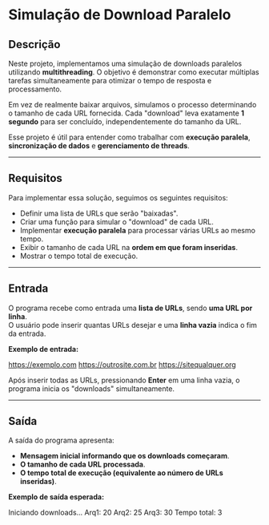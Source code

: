 # Simulação de Download Paralelo

## Descrição

Neste projeto, implementamos uma simulação de downloads paralelos utilizando **multithreading**. O objetivo é demonstrar como executar múltiplas tarefas simultaneamente para otimizar o tempo de resposta e processamento.

Em vez de realmente baixar arquivos, simulamos o processo determinando o tamanho de cada URL fornecida. Cada "download" leva exatamente **1 segundo** para ser concluído, independentemente do tamanho da URL.

Esse projeto é útil para entender como trabalhar com **execução paralela**, **sincronização de dados** e **gerenciamento de threads**.

---

## Requisitos

Para implementar essa solução, seguimos os seguintes requisitos:

- Definir uma lista de URLs que serão "baixadas".
- Criar uma função para simular o "download" de cada URL.
- Implementar **execução paralela** para processar várias URLs ao mesmo tempo.
- Exibir o tamanho de cada URL na **ordem em que foram inseridas**.
- Mostrar o tempo total de execução.

---

## Entrada

O programa recebe como entrada uma **lista de URLs**, sendo **uma URL por linha**.  
O usuário pode inserir quantas URLs desejar e uma **linha vazia** indica o fim da entrada.

**Exemplo de entrada:**

https://exemplo.com https://outrosite.com.br https://sitequalquer.org

Após inserir todas as URLs, pressionando **Enter** em uma linha vazia, o programa inicia os "downloads" simultaneamente.

---

## Saída

A saída do programa apresenta:

- **Mensagem inicial informando que os downloads começaram**.
- **O tamanho de cada URL processada**.
- **O tempo total de execução (equivalente ao número de URLs inseridas)**.

**Exemplo de saída esperada:**

Iniciando downloads... Arq1: 20 Arq2: 25 Arq3: 30 Tempo total: 3
